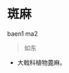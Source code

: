 # 斑麻
baen1 ma2
> 如东
- 大戟科植物蓖麻。
<!--
HISAHARA提供音。按音选字，取蓖麻籽多斑貌。
如东词典“蓖麻”注音 biē má。分析：半浊字的前字，韵尾模糊，容易出现讹误。
-->
